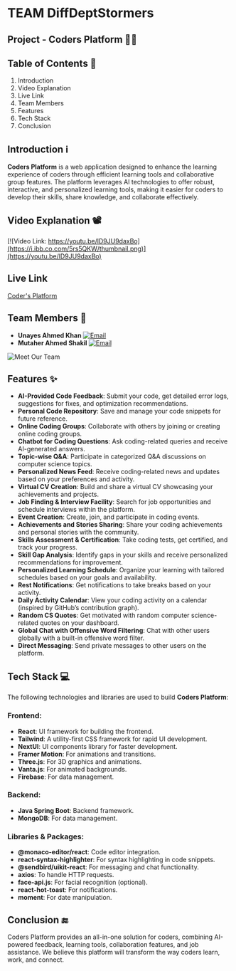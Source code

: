 # TEAM DiffDeptStormers

## Project - Coders Platform 👨‍💻

## Table of Contents 📃

1. Introduction
2. Video Explanation
3. Live Link
4. Team Members
5. Features
6. Tech Stack
7. Conclusion

## Introduction ℹ️

**Coders Platform** is a web application designed to enhance the learning experience of coders through efficient learning tools and collaborative group features. The platform leverages AI technologies to offer robust, interactive, and personalized learning tools, making it easier for coders to develop their skills, share knowledge, and collaborate effectively.

## Video Explanation 📽️

[![Video Link: https://youtu.be/lD9JU9daxBo](https://i.ibb.co.com/5rs5QKW/thumbnail.png)](https://youtu.be/lD9JU9daxBo)

## Live Link

[Coder's Platform](https://monumental-pithivier-c9e07a.netlify.app/)

## Team Members 👥

- **Unayes Ahmed Khan** [![Email](https://img.shields.io/badge/email-unayeskhan.0808@gmail.com-blue)](mailto:unayeskhan.0808@gmail.com)
- **Mutaher Ahmed Shakil** [![Email](https://img.shields.io/badge/email-mutaher.shakil@gmail.com-blue)](mailto:mutaher.shakil@gmail.com)

![Meet Our Team](https://i.ibb.co.com/f4z5RG1/team.png)

## Features ✨

- **AI-Provided Code Feedback**: Submit your code, get detailed error logs, suggestions for fixes, and optimization recommendations.
- **Personal Code Repository**: Save and manage your code snippets for future reference.
- **Online Coding Groups**: Collaborate with others by joining or creating online coding groups.
- **Chatbot for Coding Questions**: Ask coding-related queries and receive AI-generated answers.
- **Topic-wise Q&A**: Participate in categorized Q&A discussions on computer science topics.
- **Personalized News Feed**: Receive coding-related news and updates based on your preferences and activity.
- **Virtual CV Creation**: Build and share a virtual CV showcasing your achievements and projects.
- **Job Finding & Interview Facility**: Search for job opportunities and schedule interviews within the platform.
- **Event Creation**: Create, join, and participate in coding events.
- **Achievements and Stories Sharing**: Share your coding achievements and personal stories with the community.
- **Skills Assessment & Certification**: Take coding tests, get certified, and track your progress.
- **Skill Gap Analysis**: Identify gaps in your skills and receive personalized recommendations for improvement.
- **Personalized Learning Schedule**: Organize your learning with tailored schedules based on your goals and availability.
- **Rest Notifications**: Get notifications to take breaks based on your activity.
- **Daily Activity Calendar**: View your coding activity on a calendar (inspired by GitHub’s contribution graph).
- **Random CS Quotes**: Get motivated with random computer science-related quotes on your dashboard.
- **Global Chat with Offensive Word Filtering**: Chat with other users globally with a built-in offensive word filter.
- **Direct Messaging**: Send private messages to other users on the platform.

## Tech Stack 💻

The following technologies and libraries are used to build **Coders Platform**:

### Frontend:

- **React**: UI framework for building the frontend.
- **Tailwind**: A utility-first CSS framework for rapid UI development.
- **NextUI**: UI components library for faster development.
- **Framer Motion**: For animations and transitions.
- **Three.js**: For 3D graphics and animations.
- **Vanta.js**: For animated backgrounds.
- **Firebase**: For data management.

### Backend:

- **Java Spring Boot**: Backend framework.
- **MongoDB**: For data management.

### Libraries & Packages:

- **@monaco-editor/react**: Code editor integration.
- **react-syntax-highlighter**: For syntax highlighting in code snippets.
- **@sendbird/uikit-react**: For messaging and chat functionality.
- **axios**: To handle HTTP requests.
- **face-api.js**: For facial recognition (optional).
- **react-hot-toast**: For notifications.
- **moment**: For date manipulation.

## Conclusion 🔚

Coders Platform provides an all-in-one solution for coders, combining AI-powered feedback, learning tools, collaboration features, and job assistance. We believe this platform will transform the way coders learn, work, and connect.
